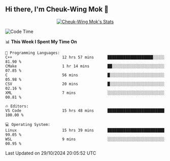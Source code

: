 ## Hi there, I'm Cheuk-Wing Mok 👋

<!--
**mozro0327/mozro0327** is a ✨ _special_ ✨ repository because its `README.md` (this file) appears on your GitHub profile.

Here are some ideas to get you started:

- 🔭 I’m currently working on ...
- 🌱 I’m currently learning ...
- 👯 I’m looking to collaborate on ...
- 🤔 I’m looking for help with ...
- 💬 Ask me about ...
- 📫 How to reach me: ...
- 😄 Pronouns: ...
- ⚡ Fun fact: ...
-->

<p align="center">
  <a href="https://github.com/mozro0327" class="rich-diff-level-one">
    <img src="https://github-readme-stats.vercel.app/api?username=mozro0327&title_color=333&text_color=777" alt="Cheuk-Wing Mok's Stats" >
    <!-- &hide=issues
    <img src="https://github-readme-stats.vercel.app/api?username=mozro0327&hide=issues&title_color=333&text_color=777" alt="Cheuk-Wing Mok's Stats" >
    -->
  </a>
</p>

<!--START_SECTION:waka-->
![Code Time](http://img.shields.io/badge/Code%20Time-2%2C999%20hrs%2047%20mins-blue)

📊 **This Week I Spent My Time On** 

```text
💬 Programming Languages: 
C++                      12 hrs 57 mins      ████████████████████░░░░░   81.90 % 
CMake                    1 hr 14 mins        ██░░░░░░░░░░░░░░░░░░░░░░░   07.85 % 
C                        56 mins             █░░░░░░░░░░░░░░░░░░░░░░░░   05.98 % 
CSV                      20 mins             █░░░░░░░░░░░░░░░░░░░░░░░░   02.16 % 
XML                      7 mins              ░░░░░░░░░░░░░░░░░░░░░░░░░   00.81 % 

🔥 Editors: 
VS Code                  15 hrs 48 mins      █████████████████████████   100.00 % 

💻 Operating System: 
Linux                    15 hrs 39 mins      █████████████████████████   99.05 % 
WSL                      9 mins              ░░░░░░░░░░░░░░░░░░░░░░░░░   00.95 % 
```


 Last Updated on 29/10/2024 20:05:52 UTC
<!--END_SECTION:waka-->
